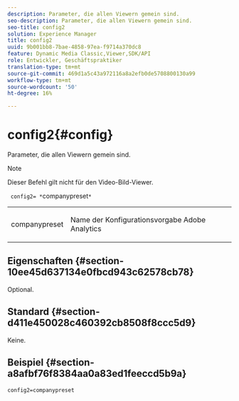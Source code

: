 ```yaml
---
description: Parameter, die allen Viewern gemein sind.
seo-description: Parameter, die allen Viewern gemein sind.
seo-title: config2
solution: Experience Manager
title: config2
uuid: 9b001bb8-7bae-4858-97ea-f9714a370dc8
feature: Dynamic Media Classic,Viewer,SDK/API
role: Entwickler, Geschäftspraktiker
translation-type: tm+mt
source-git-commit: 469d1a5c43a972116a8a2efb0de5708800130a99
workflow-type: tm+mt
source-wordcount: '50'
ht-degree: 16%

---
```



# config2{#config}

Parameter, die allen Viewern gemein sind.

>[!NOTE]
>
>Dieser Befehl gilt nicht für den Video-Bild-Viewer.

` config2= *`companypreset`*`

<table id="table_9B98C97485DD4DEB8A6ECBCE8DF6B886"> 
 <tbody> 
  <tr> 
   <td colname="col1"> <p> <span class="codeph"> <span class="varname"> companypreset</span> </span> </p> </td> 
   <td colname="col2"> <p> Name der Konfigurationsvorgabe <span class="keyword"> Adobe Analytics</span> </p> </td> 
  </tr> 
 </tbody> 
</table>

## Eigenschaften {#section-10ee45d637134e0fbcd943c62578cb78}

Optional.

## Standard {#section-d411e450028c460392cb8508f8ccc5d9}

Keine.

## Beispiel {#section-a8afbf76f8384aa0a83ed1feeccd5b9a}

```
config2=companypreset
```

